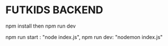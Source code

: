 # FUTKIDS BACKEND

npm install then npm run dev

npm run start : "node index.js",
npm run dev: "nodemon index.js"
